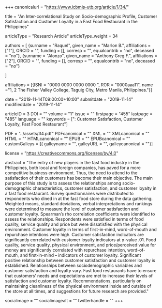 +++
canonicalurl = "https://www.icbmis-utb.org/article/1/34/"

title = "An Inter-correlational Study on Socio-demographic Profile, Customer Satisfaction and Customer Loyalty in a Fast Food Restaurant in the Philippines"

articleType = "Research Article"
articleType_weight = 34

authors = [
  {surname = "Raquel",  given_name = "Marlon B.",  affiliations = ["1"],  ORCID = "", funding = [], corresp = "", equalcontrib = "no", deceased = "no"},
  {surname = "Alonzo",  given_name = "Anthony Greg F.",  affiliations = ["2"],  ORCID = "", funding = [], corresp = "", equalcontrib = "no", deceased = "no"}
  
]

affiliations = [{ISNI = "0000 0000 0000 0000 ", ROR = "0000aaa11", name ="1, 2 The Fisher Valley College, Taguig City, Metro Manila, Philippines."}]

date = "2019-11-14T09:00:00+10:00"
submitdate = "2019-11-14"
modifieddate = "2019-11-14"

articleID = 3
DOI = ""
volume = "1"
issue = ""
firstpage = "455"
lastpage = "485"
language = ""
keywords = [": Customer Satisfaction, Customer Loyalty, Fast Food Restaurant"]


PDF = "../assets/34.pdf"
PDFcanonical = ""
XML = ""
XMLcanonical = ""
HTML = ""
HTMLcanonical = ""
EPUB = ""
EPUBcanonical = ""
customGalleys = [{ galleyname = "", galleyURL = "", galleycanonical = ""}]

license = "https://creativecommons.org/licenses/by/4.0"

abstract = "The entry of new players in the fast food industry in the Philippines, both local and foreign companies, has paved for a more competitive business environment. Thus, the need to attend to the satisfaction of their customers has become their main objective. The main purpose of this study is to assess the relationships among socio-demographic characteristics, customer satisfaction, and customer loyalty in a fast food restaurant. Survey questionnaires were distributed to respondents who dined in at the fast food store during the data gathering. Weighted means, standard deviations, verbal interpretations and rankings were determined to measure the level of customer satisfaction and customer loyalty. Spearman’s rho correlation coefficients were identified to assess the relationships. Respondents were satisfied in terms of food quality, service quality and price but were dissatisfied with the physical environment. Customer loyalty in terms of first-in-mind, word-of-mouth and repurchase intentions were high. Customer satisfaction indicators are significantly correlated with customer loyalty indicators at p-value .01. Food quality, service quality, physical environment, and price/perceived value for money are significantly correlated with repurchase intention, word-of-mouth, and first-in-mind – indicators of customer loyalty. Significant positive relationship between customer satisfaction and customer loyalty is established. Relationships between sociodemographic variables and customer satisfaction and loyalty vary. Fast food restaurants have to ensure that customers’ needs and expectations are met to increase their levels of satisfaction and customer loyalty. Recommendations, particularly on maintaining cleanliness of the physical environment inside and outside of the store at all times, and suggestions for future research are provided."


socialimage = ""
socialimagealt = ""
twitterhandle = ""
+++

